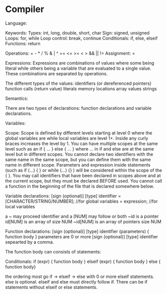 # Compiler

Language:

Keywords:
Types: int, long, double, short, char
Sign: signed, unsigned
Loops: for, while
Loop control: break, continue
Conditionals: if, else, elseif
Functions: return


Operations: + - * / % & | ^ == <= >= < > && || !=
Assignment: =

Expressions:
Expressions are combinations of values where some being literal while others being a variable that are evaluated to a single value. 
These combinations are separated by operations.

The different types of the values:
identifiers (or dereferenced pointers)
function calls (return value)
literals
memory locations
array values
strings

Semantics:


There are two types of declarations: function declarations and variable declarations.

Variables: 

Scope:
Scope is defined by different levels starting at level 0 where the global variables are while local variables are level 1+. Inside any curly braces increases the level by 1. You can have multiple scopes at the same level such as an if { ... } else { ... } where ... in if and else are at the same level but in different scopes. You cannot declare two identifiers with the same name in the same scope, but you can define them with the same name in different scope. Parameters and expression inside statements (such as if (...) { } or while (...) {} ) will be considered within the scope of the { }. You may call identifiers that have been declared in scopes above and at the current scope, but they must be declared BEFORE used. You cannot call a function in the beginning of the file that is declared somewhere below.

Variable declarations:
[sign (optional)] [type] identifier = [CHARACTER/STRING/NUMBER]; //for global variables
                                    = expression; //for local variables
                                 

a ~ may proceed identifier and a [NUM] may follow or both
~id is a pointer
id[NUM] is an array of size NUM
~id[NUM] is an array of pointers size NUM

Function declarations:
[sign (optional)] [type] identifier (parameters) { function body }
parameters are 0 or more [sign (optional)] [type] identifier sepearted by a comma.

The function body can consists of statements:

Conditionals:
 if (expr) { function body }
 elseif (expr) { function body }
 else { function body}
 
 the ordering most go if -> elseif -> else with 0 or more elseif statements. else is optional. elseif and else must directly follow if. There can be if statements without elseif or else statements.
 
 
 
 
 
 
 
